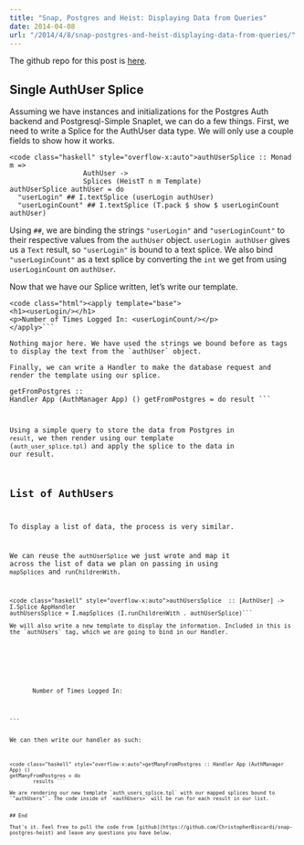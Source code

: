 ```yaml
---
title: "Snap, Postgres and Heist: Displaying Data from Queries"
date: 2014-04-08
url: "/2014/4/8/snap-postgres-and-heist-displaying-data-from-queries/"
---
```



The github repo for this post is [here](https://github.com/ChristopherBiscardi/snap-postgres-heist).


## Single AuthUser Splice

Assuming we have instances and initializations for the Postgres Auth backend and Postgresql-Simple Snaplet, we can do a few things. First, we need to write a Splice for the AuthUser data type. We will only use a couple fields to show how it works.

```
<code class="haskell" style="overflow-x:auto">authUserSplice :: Monad m =>
                  AuthUser ->
                  Splices (HeistT n m Template)
authUserSplice authUser = do
  "userLogin" ## I.textSplice (userLogin authUser)
  "userLoginCount" ## I.textSplice (T.pack $ show $ userLoginCount authUser)
```

Using `##`, we are binding the strings `"userLogin"` and `"userLoginCount"` to their respective values from the `authUser` object. `userLogin authUser` gives us a `Text` result, so `"userLogin"` is bound to a text splice. We also bind `"userLoginCount"` as a text splice by converting the `int` we get from using `userLoginCount` on `authUser`.

Now that we have our Splice written, let’s write our template.

```
<code class="html"><apply template="base">
<h1><userLogin/></h1>
<p>Number of Times Logged In: <userLoginCount/></p>
</apply>```

Nothing major here. We have used the strings we bound before as tags to display the text from the `authUser` object.

Finally, we can write a Handler to make the database request and render the template using our splice.

```
<code class="haskell" style="overflow-x:auto">getFromPostgres :: Handler App (AuthManager App) ()
getFromPostgres = do
        result ```

Using a simple query to store the data from Postgres in `result`, we then render using our template (`auth_user_splice.tpl`) and apply the splice to the data in our result.


## List of AuthUsers

To display a list of data, the process is very similar.

We can reuse the `authUserSplice` we just wrote and map it across the list of data we plan on passing in using `mapSplices` and `runChildrenWith`.

```
<code class="haskell" style="overflow-x:auto">authUsersSplice  :: [AuthUser] -> I.Splice AppHandler
authUsersSplice = I.mapSplices (I.runChildrenWith . authUserSplice)```

We will also write a new template to display the information. Included in this is the `authUsers` tag, which we are going to bind in our Handler.

```
<code class="html"><apply template="base">
<dl>
<authUsers>
<dt><userLogin/></dt>
<dd>Number of Times Logged In: <userLoginCount/></dd>
</authUsers>
</dl>
</apply>```

We can then write our handler as such:

```
<code class="haskell" style="overflow-x:auto">getManyFromPostgres :: Handler App (AuthManager App) ()
getManyFromPostgres = do
        results ```

We are rendering our new template `auth_users_splice.tpl` with our mapped splices bound to `"authUsers"`. The code inside of `<authUsers>` will be run for each result in our list.


## End

That's it. Feel free to pull the code from [github](https://github.com/ChristopherBiscardi/snap-postgres-heist) and leave any questions you have below.
